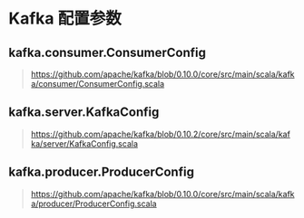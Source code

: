 # Kafka 配置参数

## kafka.consumer.ConsumerConfig

> https://github.com/apache/kafka/blob/0.10.0/core/src/main/scala/kafka/consumer/ConsumerConfig.scala

## kafka.server.KafkaConfig

> https://github.com/apache/kafka/blob/0.10.2/core/src/main/scala/kafka/server/KafkaConfig.scala


## kafka.producer.ProducerConfig

> https://github.com/apache/kafka/blob/0.10.0/core/src/main/scala/kafka/producer/ProducerConfig.scala